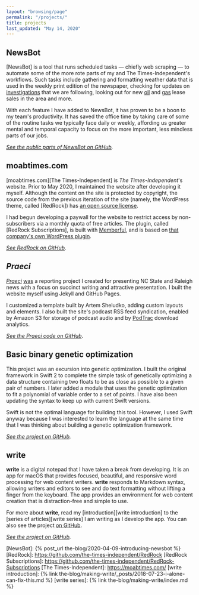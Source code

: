 ```yaml
---
layout: "browsing/page"
permalink: "/projects/"
title: projects
last_updated: "May 14, 2020"
---
```


## NewsBot

[NewsBot] is a tool that runs scheduled tasks — chiefly web scraping — to automate some of the more rote parts of my and The Times-Independent's workflows. Such tasks include gathering and formatting weather data that is used in the weekly print edition of the newspaper, checking for updates on [investigations](https://moabtimes.com/2019/07/08/state-probing-frontier-following-service-complaints/) that we are following, looking out for new [oil](https://moabtimes.com/2020/02/21/sand-flats-pulled-from-potential-drilling-sites/) and [gas](https://moabtimes.com/2020/03/27/230-parcels-many-near-arches-canyonlands-up-for-oil-gas-lease-sale/) lease sales in the area and more.

With each feature I have added to NewsBot, it has proven to be a boon to my team's productivity. It has saved the office time by taking care of some of the routine tasks we typically face daily or weekly, affording us greater mental and temporal capacity to focus on the more important, less mindless parts of our jobs.

_[See the public parts of NewsBot on GitHub](https://github.com/CarterPape/NewsBot)._

## moabtimes.com

[moabtimes.com][The Times-Independent] is _The Times-Independent_'s website. Prior to May 2020, I maintained the website after developing it myself. Although the content on the site is protected by copyright, the source code from the previous iteration of the site (namely, the WordPress theme, called [RedRock]) has [an open source license](https://github.com/the-times-independent/RedRock/blob/master/LICENSE).

I had begun developing a paywall for the website to restrict access by non-subscribers via a monthly quota of free articles. The plugin, called [RedRock Subscriptions], is built with [Memberful], and is based on [that company's own WordPress plugin](https://wordpress.org/plugins/memberful-wp/).

_[See RedRock on GitHub](https://github.com/the-times-independent/RedRock)._

## _Praeci_

[_Praeci_](https://praeci.com) [was](https://praeci.com/praeci-is-defunct) a reporting project I created for presenting NC State and Raleigh news with a focus on succinct writing and attractive presentation. I built the website myself using Jekyll and GitHub Pages.

I customized a template built by Artem Sheludko, adding custom layouts and elements. I also built the site's podcast RSS feed syndication, enabled by Amazon S3 for storage of podcast audio and by [PodTrac](http://analytics.podtrac.com) download analytics.

_[See the Praeci code on GitHub](https://github.com/Praeci/praeci.github.io)._

## Basic binary genetic optimization

This project was an excursion into genetic optimization. I built the original framework in Swift 2 to complete the simple task of genetically optimizing a data structure containing two floats to be as close as possible to a given pair of numbers. I later added a module that uses the genetic optimization to fit a polynomial of variable order to a set of points. I have also been updating the syntax to keep up with current Swift versions.

Swift is not the optimal language for building this tool. However, I used Swift anyway because I was interested to learn the language at the same time that I was thinking about building a genetic optimization framework.

_[See the project on GitHub](https://github.com/CarterPape/Basic-binary-genetic-optimization)._

## **write**

**write** is a digital notepad that I have taken a break from developing. It is an app for macOS that provides focused, beautiful, and responsive word processing for web content writers. **write** responds to Markdown syntax, allowing writers and editors to see and do text formatting without lifting a finger from the keyboard. The app provides an environment for web content creation that is distraction-free and simple to use.

For more about **write**, read my [introduction][write introduction] to the [series of articles][write series] I am writing as I develop the app. You can also see the project [on GitHub](https://github.com/CarterPape/write).

_[See the project on GitHub](https://github.com/CarterPape/write)._


[Memberful]: https://memberful.com
[NewsBot]: {% post_url the-blog/2020-04-09-introducing-newsbot %}
[RedRock]: https://github.com/the-times-independent/RedRock
[RedRock Subscriptions]: https://github.com/the-times-independent/RedRock-Subscriptions
[The Times-Independent]: https://moabtimes.com/
[write introduction]: {% link the-blog/making-write/_posts/2018-07-23-i-alone-can-fix-this.md %}
[write series]: {% link the-blog/making-write/index.md %}
